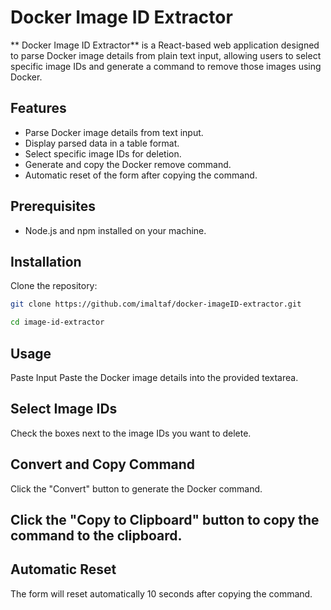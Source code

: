 # Docker Image ID Extractor

** Docker Image ID Extractor** is a React-based web application designed to parse Docker image details from plain text input, allowing users to select specific image IDs and generate a command to remove those images using Docker.

## Features
- Parse Docker image details from text input.
- Display parsed data in a table format.
- Select specific image IDs for deletion.
- Generate and copy the Docker remove command.
- Automatic reset of the form after copying the command.

## Prerequisites
- Node.js and npm installed on your machine.

## Installation

Clone the repository:

```sh
git clone https://github.com/imaltaf/docker-imageID-extractor.git

```
```sh
cd image-id-extractor
```

## Usage
Paste Input
Paste the Docker image details into the provided textarea.

## Select Image IDs
Check the boxes next to the image IDs you want to delete.

## Convert and Copy Command
Click the "Convert" button to generate the Docker command.

## Click the "Copy to Clipboard" button to copy the command to the clipboard.

## Automatic Reset
The form will reset automatically 10 seconds after copying the command.